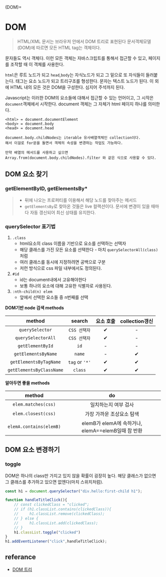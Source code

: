 (DOM)=
# DOM

> HTML/XML 문서는 브라우저 안에서 DOM 트리로 표현된다
> 문서객체모델(DOM)에 따르면 모든 HTML tag는 객체이다.

문자들도 역시 객체다. 이런 모든 객체는 자바스크립트를 통해서 접근할 수 있고, 페이지를 조작할 때 이 객체를 사용한다.

`html`은 루트 노드가 되고 `head`,`body`는 자식노드가 되고 그 밑으로 또 자식들이 들러붙는다. 태그는 요소 노드가 되고 트리구조를 형성한다. 문자는 텍스트 노드가 된다. 이 외에 HTML 내의 모든 것은 DOM을 구성한다. 심지어 주석까지 된다.

Javascript는 이러한 DOM의 요소들에 대해서 접근할 수 있는 언어이고, 그 시작은 `document`객체에서 시작한다. document 객체는 그 자체가 html 페이지 하나를 의미한다.

    <html> = document.documentElement
    <body> = document.body
    <head> = document.head

    document.body.childNodes는 iterable 유사배열객체인 collection이다.
    해서 이걸로 for문을 돌면서 객체의 속성을 변경하는 작업도 가능하다.

    만약 배열의 메서드를 사용하고 싶으면
    Array.from(document.body.childNodes).filter 와 같은 식으로 사용할 수 있다.

## DOM 요소 찾기

### getElementByID, getElementsBy*

> - 뒤에 나오는 프로퍼티를 이용해서 해당 노드를 찾아주는 메서드
> - `getElementsBy`로 찾아온 것들은 live 컬랙션이다. 문서에 변경이 있을 때마다 자동 갱신되어 최신 상태를 유지한다.

### querySelector 표기법

1. `.class`
   - html요소의 class 이름을 기반으로 요소를 선택하는 선택자
   - 해당 클래스를 가진 모든 요소를 선택한다 - 마치 `querySelectorAll(class)`처럼
   - 여러 클래스를 동시에 지정하려면 공백으로 구분
   - 저런 방식으로 css 파일 내부에서도 정의된다.
2. `#id`
   - id는 document내에서 고유해야한다
   - 보통 하나의 요소에 대해 고유한 식별자로 사용된다.
3. `:nth-child(n) elem`
   - 앞에서 선택한 요소들 중 n번째를 선택

**DOM기반 node 검색 methods**

|          method          |    search     | 요소 호출 | collection갱신 |
| :----------------------: | :-----------: | :------: | :------------: |
|     `querySelector`      | `CSS 선택자`  |    ✔     |       -        |
|    `querySelectorAll`    | `CSS 선택자`  |    ✔     |       -        |
|     `getElementById`     |     `id`      |    -     |       -        |
|   `getElementsByName`    |    `name`     |    -     |       ✔        |
|  `getElementsByTagName`  | `tag` or `'*'` |    ✔     |       ✔        |
| `getElementsByClassName` |    `class`    |    ✔     |       ✔        |

**알아두면 좋을 methods**

|method|do|
|:-:|:-:|
|`elem.matches(css)`|일치하는지 여부 검사|
|`elem.closest(css)`|가장 가까운 조상요소 탐색|
|`elemA.contains(elemB)`|elemB가 elemA에 속하거나, elemA==elemB일때 참 반환|

## DOM 요소 변경하기

### toggle

DOM은 하나의 class만 가지고 있지 않을 확률이 굉장히 높다. 해당 클래스가 없으면 그 클래스를 추가하고 있으면 없엔다(마치 스위치처럼).

```javascript
const h1 = document.querySelector("div.hello:first-child h1");

function handleTitleClick(){
    // const clickedClass = "clicked";
    // if (h1.classList.contains(clickedClass)){
    //     h1.classList.remove(clickedClass);
    // } else {
    //     h1.classList.add(clickedClass);
    // }
    h1.classList.toggle("clicked")
}
h1.addEventListener("click",handleTitleClick);
```

## referance

- [DOM 트리](https://ko.javascript.info/dom-nodes)
